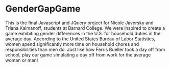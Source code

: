 # GenderGapGame
This is the final Javascript and JQuery project for Nicole Javorsky and Triana Kalmanoff, students at Barnard College. We were inspired to create a game exhibiting gender differences in the U.S. for household duties in the average day.
According to the United States Bureau of Labor Statistics, women spend significantly more time on household chores and responsibilities than men do.
Just like how Ferris Bueller took a day off from school, play our game simulating a day off from work for the average woman or man!
